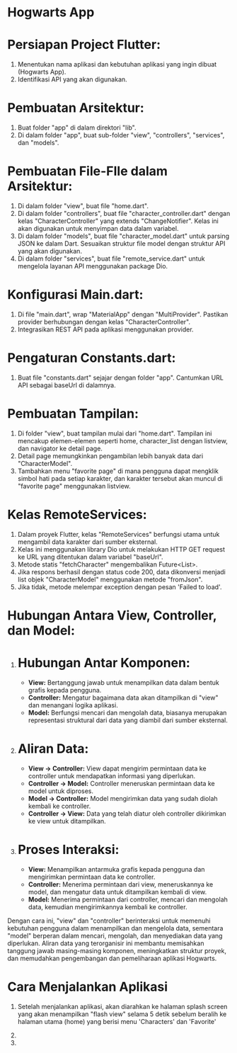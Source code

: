 # Hogwarts App

# Persiapan Project Flutter:
1. Menentukan nama aplikasi dan kebutuhan aplikasi yang ingin dibuat (Hogwarts App).
2. Identifikasi API yang akan digunakan.

# Pembuatan Arsitektur:
1. Buat folder "app" di dalam direktori "lib".
2. Di dalam folder "app", buat sub-folder "view", "controllers", "services", dan "models".

# Pembuatan File-FIle dalam Arsitektur:
1. Di dalam folder "view", buat file "home.dart".
2. Di dalam folder "controllers", buat file "character_controller.dart" dengan kelas "CharacterController" yang extends "ChangeNotifier". Kelas ini akan digunakan untuk menyimpan data dalam variabel.
3. Di dalam folder "models", buat file "character_model.dart" untuk parsing JSON ke dalam Dart. Sesuaikan struktur file model dengan struktur API yang akan digunakan.
4. Di dalam folder "services", buat file "remote_service.dart" untuk mengelola layanan API menggunakan package Dio.

# Konfigurasi Main.dart:
1. Di file "main.dart", wrap "MaterialApp" dengan "MultiProvider". Pastikan provider berhubungan dengan kelas "CharacterController".
2. Integrasikan REST API pada aplikasi menggunakan provider.

# Pengaturan Constants.dart:
1. Buat file "constants.dart" sejajar dengan folder "app". Cantumkan URL API sebagai baseUrl di dalamnya.

# Pembuatan Tampilan:
1. Di folder "view", buat tampilan mulai dari "home.dart". Tampilan ini mencakup elemen-elemen seperti home, character_list dengan listview, dan navigator ke detail page.
2. Detail page memungkinkan pengambilan lebih banyak data dari "CharacterModel".
3. Tambahkan menu "favorite page" di mana pengguna dapat mengklik simbol hati pada setiap karakter, dan karakter tersebut akan muncul di "favorite page" menggunakan listview.

# Kelas RemoteServices:
1. Dalam proyek Flutter, kelas "RemoteServices" berfungsi utama untuk mengambil data karakter dari sumber eksternal.
2. Kelas ini menggunakan library Dio untuk melakukan HTTP GET request ke URL yang ditentukan dalam variabel "baseUrl".
3. Metode statis "fetchCharacter" mengembalikan Future<List<CharacterModel>>.
4. Jika respons berhasil dengan status code 200, data dikonversi menjadi list objek "CharacterModel" menggunakan metode "fromJson".
5. Jika tidak, metode melempar exception dengan pesan 'Failed to load'.

# Hubungan Antara View, Controller, dan Model:

1. # Hubungan Antar Komponen:
   - **View:** Bertanggung jawab untuk menampilkan data dalam bentuk grafis kepada pengguna.
   - **Controller:** Mengatur bagaimana data akan ditampilkan di "view" dan menangani logika aplikasi.
   - **Model:** Berfungsi mencari dan mengolah data, biasanya merupakan representasi struktural dari data yang diambil dari sumber eksternal.

2. # Aliran Data:
   - **View -> Controller:** View dapat mengirim permintaan data ke controller untuk mendapatkan informasi yang diperlukan.
   - **Controller -> Model:** Controller meneruskan permintaan data ke model untuk diproses.
   - **Model -> Controller:** Model mengirimkan data yang sudah diolah kembali ke controller.
   - **Controller -> View:** Data yang telah diatur oleh controller dikirimkan ke view untuk ditampilkan.

3. # Proses Interaksi:
   - **View:** Menampilkan antarmuka grafis kepada pengguna dan mengirimkan permintaan data ke controller.
   - **Controller:** Menerima permintaan dari view, meneruskannya ke model, dan mengatur data untuk ditampilkan kembali di view.
   - **Model:** Menerima permintaan dari controller, mencari dan mengolah data, kemudian mengirimkannya kembali ke controller.

Dengan cara ini, "view" dan "controller" berinteraksi untuk memenuhi kebutuhan pengguna dalam menampilkan dan mengelola data, sementara "model" berperan dalam mencari, mengolah, dan menyediakan data yang diperlukan. Aliran data yang terorganisir ini membantu memisahkan tanggung jawab masing-masing komponen, meningkatkan struktur proyek, dan memudahkan pengembangan dan pemeliharaan aplikasi Hogwarts.

# Cara Menjalankan Aplikasi
1. Setelah menjalankan aplikasi, akan diarahkan ke halaman splash screen yang akan menampilkan "flash view" selama 5 detik sebelum beralih ke halaman utama (home) yang berisi menu 'Characters' dan 'Favorite'

2. 
3. 
